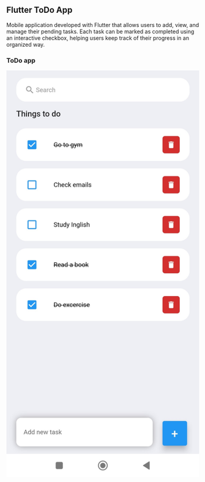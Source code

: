 ## Flutter ToDo App

<p>
  Mobile application developed with Flutter that allows users to add, view, and manage their pending tasks. Each task can be marked as completed using an interactive checkbox, helping users keep track of their progress in an organized way. 
</p>

### ToDo app
<img src="https://github.com/DulcePy/flutter_application_todo/blob/main/flutter_application_todo.jpg" alt="" width="600">



